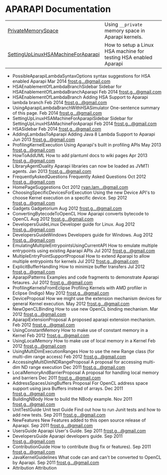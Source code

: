APARAPI Documentation
======================

| | |
|----------------|------|
| [PrivateMemorySpace](privatememoryspace.md)| Using `__private` memory space in Aparapi kernels. |
| [SettingUpLinuxHSAMachineForAparapi](settinguplinuxhsamachineforaparapi.md) | How to setup a Linux HSA machine for testing HSA enabled Aparapi |

* PossibleAparapiLambdaSyntaxOptions	syntax suggestions for HSA enabled Aparapi	Mar 2014	frost.g...@gmail.com
* HSAEnablementOfLambdaBranchSidebar	Sidebar for HSAEnablementOfLambdaBranchAparapi	Feb 2014	frost.g...@gmail.com
* HSAEnablementOfLambdaBranch	Adding HSA Support to Aparapi lambda branch	Feb 2014	frost.g...@gmail.com
* UsingAparapiLambdaBranchWithHSASimulator	One-sentence summary of this page.	Feb 2014	frost.g...@gmail.com
* SettingUpLinuxHSAMachineForAparapiSidebar	Sidebar for SettingUpLinuxHSAMachineForAparapi	Feb 2014	frost.g...@gmail.com
* HSASidebar		Feb 2014	frost.g...@gmail.com
* AddingLambdasToAparapi	Adding Java 8 Lambda Support to Aparapi	Jun 2013	frost.g...@gmail.com
* ProfilingKernelExecution	Using Aparapi's built in profiling APIs	May 2013	frost.g...@gmail.com
* HowToAddUML	How to add plantuml docs to wiki pages	Apr 2013	frost.g...@gmail.com
* LIbraryAgentDuality	Aparapi libraries can now be loaded as JVMTI agents.	Jan 2013	frost.g...@gmail.com
* FrequentlyAskedQuestions	Frequently Asked Questions	Oct 2012	frost.g...@gmail.com
* HomePageSuggestions		Oct 2012	ryan.lam...@gmail.com
* ChoosingSpecificDevicesForExecution	Using the new Device API's to choose Kernel execution on a specific device.	Sep 2012	frost.g...@gmail.com
* Gadgets	Gadgetorium	Aug 2012	frost.g...@gmail.com
* ConvertingBytecodeToOpenCL	How Aparapi converts bytecode to OpenCL	Aug 2012	frost.g...@gmail.com
* DevelopersGuideLinux	Developer guide for Linux.	Aug 2012	frost.g...@gmail.com
* DevelopersGuideWindows	Developers guide for Windows.	Aug 2012	frost.g...@gmail.com
* EmulatingMultipleEntrypointsUsingCurrentAPI	How to emulate multiple entrypoints using existing Aparapi APIs	Jul 2012	frost.g...@gmail.com
* MultipleEntryPointSupportProposal	How to extend Aparapi to allow multiple entrypoints for kernels	Jul 2012	frost.g...@gmail.com
* ExplicitBufferHandling	How to minimize buffer transfers	Jul 2012	frost.g...@gmail.com
* AparapiPatterns	Examples and code fragments to demonstrate Aparapi fetaures.	Jul 2012	frost.g...@gmail.com
* ProfilingKernelsFromEclipse	Profiling Kernels with AMD profiler in Eclipse (Indigo)	May 2012	frost.g...@gmail.com
* DeviceProposal	How we might use the extension mechanism devices for general Kernel execution.	May 2012	frost.g...@gmail.com
* NewOpenCLBinding	How to use new OpenCL binding mechanism.	Mar 2012	frost.g...@gmail.com
* AparapiExtensionProposal	A proposed aparapi extension mechanism.	Feb 2012	frost.g...@gmail.com
* UsingConstantMemory	How to make use of constant memory in a Kernel	Feb 2012	frost.g...@gmail.com
* UsingLocalMemory	How to make use of local memory in a Kernel	Feb 2012	frost.g...@gmail.com
* UsingMultiDimExecutionRanges	How to use the new Range class (for multi-dim range access)	Feb 2012	frost.g...@gmail.com
* AccessingMultiDimNDRangeProposal	A proposal for accessing multi-dim ND range execution	Dec 2011	frost.g...@gmail.com
* LocalMemoryAndBarrierProposal	A proposal for handling local memory and barriers	Dec 2011	frost.g...@gmail.com
* AddressSpacesUsingBuffers	Proposal For OpenCL address space support using java Buffers instead of arrays.	Dec 2011	frost.g...@gmail.com
* BuildingNBody	How to build the NBody example.	Nov 2011	frost.g...@gmail.com
* UnitTestGuide	Unit test Guide Find out how to run Junit tests and how to add new tests.	Sep 2011	frost.g...@gmail.com
* NewFeatures	New Features added to this open source release of Aparapi.	Sep 2011	frost.g...@gmail.com
* UsersGuide	Aparapi User's Guide.	Sep 2011	frost.g...@gmail.com
* DevelopersGuide	Aparapi developers guide.	Sep 2011	frost.g...@gmail.com
* ContributionGuide	How to contribute (bug fix or features).	Sep 2011	frost.g...@gmail.com
* JavaKernelGuidelines	What code can and can't be converted to OpenCL by Aparapi.	Sep 2011	frost.g...@gmail.com
* Attribution	Attribution
